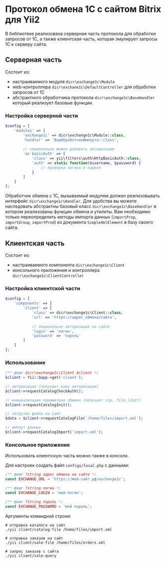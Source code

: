 # Протокол обмена 1С с сайтом Bitrix для Yii2

В библиотеке реализована серверная часть протокола для обработки запросов от 1С, а также клиентская часть, которая
эмулирует запросы 1С к серверу сайта.

## Серверная часть

Состоит из:

- настраиваемого модуля `dicr\exchange1c\Module`
- web-контроллера `dicr\exchane1c\DefaultController` для обработки запросов от 1С
- абстрактного обработчика протокола `dicr\exchange1c\BaseHandler` который реализует базовые функции.

### Настройка серверной части

```php
$config = [
    'modules' => [
        'exchange1c' => dicr\exchange1c\Module::class,
        'handler' => 'ВашОбработчикИмпорта::class',
        
        // опционально можно добавить авторизацию
        'as basicAuth' => [
            'class' => yii\filters\auth\HttpBasicAuth::class,
            'auth' => static function($username, $password) {
                // проверка логина и пароля
            }
        ]
    ]
];
```

Обработчик обмена с 1С, вызываемый модулем должен реализовывать интерфейс `dicr\exchange1c\Handler`. Для удобства вы
можете наследовать абстрактны базовый класс `dicr\exchange1c\BaseHandler` в котором реализованы функции обмена и
утилиты. Вам необходимо только переопределить методы импорта данных (`importProp`, `importGroup`, `importProd`)
из документа `SimpleXmlElement` в базу своего сайта.

## Клиентская часть

Состоит из:

- настраиваемого компонента `dicr\exchange1c\Client`
- консольного приложения и контроллера `dicr\exchange1c\ClientController`

### Настройка клиентской части

```php
$config = [
    'components' => [
        'client' => [
            'class' => dicr\exchange1c\Client::class,
            'url' => 'https://адрес_обмена/сайта',
            
            // опционально авторизация на сайте
            'login' => 'логин',
            'password' => 'пароль'
        ]
    ]       
];
```

### Использование

```php
/** @var dicr\exchange1c\Client $client */
$client = Yii::$app->get('client');

// авторизация (получает куку авторизации)
$client->requestCatalogCheckAuth();

// инициализация параметров обмена (получает zip, file_limit)
$client->requestCatalogInit();

// загрузка файла на сайт
$data = $client->requestCatalogFile('/home/files/import.xml');

// импорт данных
$client->requestCatalogImport('import.xml');
```

### Консольное приложение

Использовать клиентскую часть можно также в консоли.

Для настроек создать файл `configs/local.php` с данными:

```php
/** @var ?string адрес обмена на сайте */
const EXCHANGE_URL = 'https://мой-сайт.рф/exchange1c';

/** @var ?string логин */
const EXCHANGE_LOGIN = 'мой-логин';

/** @var ?string пароль */
const EXCHANGE_PASSWORD = 'мой пароль';
```

Аргументы командной строки:

```shell
# отправка каталога на сайт
./yii client/catalog-file /home/files/import.xml

# отправка заказов на сайт
./yii client/sale-file /home/files/orders.xml

# запрос заказов с сайта
./yii client/sale-query
```
